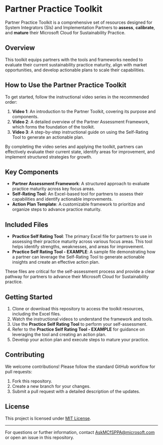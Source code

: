 # Partner Practice Toolkit

Partner Practice Toolkit is a comprehensive set of resources designed for System Integrators (SIs) and Implementation Partners to **assess**, **calibrate**, and **mature** their Microsoft Cloud for Sustainability Practice. 

## Overview

This toolkit equips partners with the tools and frameworks needed to evaluate their current sustainability practice maturity, align with market opportunities, and develop actionable plans to scale their capabilities.

## How to Use the Partner Practice Toolkit

To get started, follow the instructional video series in the recommended order:

1. **Video 1**: An introduction to the Partner Toolkit, covering its purpose and components.
2. **Video 2**: A detailed overview of the Partner Assessment Framework, which forms the foundation of the toolkit.
3. **Video 3**: A step-by-step instructional guide on using the Self-Rating Tool to generate an actionable plan.

By completing the video series and applying the toolkit, partners can effectively evaluate their current state, identify areas for improvement, and implement structured strategies for growth.

## Key Components

- **Partner Assessment Framework**: A structured approach to evaluate practice maturity across key focus areas.
- **Self-Rating Tool**: An Excel-based tool for partners to assess their capabilities and identify actionable improvements.
- **Action Plan Template**: A customizable framework to prioritize and organize steps to advance practice maturity.

## Included Files

- **Practice Self Rating Tool**: The primary Excel file for partners to use in assessing their practice maturity across various focus areas. This tool helps identify strengths, weaknesses, and areas for improvement.  
- **Practice Self Rating Tool - EXAMPLE**: A sample file demonstrating how a partner can leverage the Self-Rating Tool to generate actionable insights and create an effective action plan.

These files are critical for the self-assessment process and provide a clear pathway for partners to advance their Microsoft Cloud for Sustainability practice.

## Getting Started

1. Clone or download this repository to access the toolkit resources, including the Excel files.
2. Watch the instructional videos to understand the framework and tools.
3. Use the **Practice Self Rating Tool** to perform your self-assessment.
4. Refer to the **Practice Self Rating Tool - EXAMPLE** for guidance on leveraging the tool and creating an action plan.
5. Develop your action plan and execute steps to mature your practice.

## Contributing

We welcome contributions! Please follow the standard GitHub workflow for pull requests:
1. Fork this repository.
2. Create a new branch for your changes.
3. Submit a pull request with a detailed description of the updates.

## License

This project is licensed under [MIT License](LICENSE).

---

For questions or further information, contact AskMCfSPPA@microsoft.com or open an issue in this repository.
